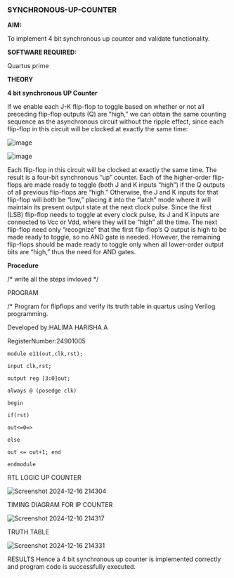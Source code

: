 ### SYNCHRONOUS-UP-COUNTER

**AIM:**

To implement 4 bit synchronous up counter and validate functionality.

**SOFTWARE REQUIRED:**

Quartus prime

**THEORY**

**4 bit synchronous UP Counter**

If we enable each J-K flip-flop to toggle based on whether or not all preceding flip-flop outputs (Q) are “high,” we can obtain the same counting sequence as the asynchronous circuit without the ripple effect, since each flip-flop in this circuit will be clocked at exactly the same time:

![image](https://github.com/naavaneetha/SYNCHRONOUS-UP-COUNTER/assets/154305477/d5db3fa0-e413-404c-b80e-b2f39d82e7e8)


![image](https://github.com/naavaneetha/SYNCHRONOUS-UP-COUNTER/assets/154305477/52cb61eb-d04b-442d-810c-31185a68410b)

Each flip-flop in this circuit will be clocked at exactly the same time.
The result is a four-bit synchronous “up” counter. Each of the higher-order flip-flops are made ready to toggle (both J and K inputs “high”) if the Q outputs of all previous flip-flops are “high.”
Otherwise, the J and K inputs for that flip-flop will both be “low,” placing it into the “latch” mode where it will maintain its present output state at the next clock pulse.
Since the first (LSB) flip-flop needs to toggle at every clock pulse, its J and K inputs are connected to Vcc or Vdd, where they will be “high” all the time.
The next flip-flop need only “recognize” that the first flip-flop’s Q output is high to be made ready to toggle, so no AND gate is needed.
However, the remaining flip-flops should be made ready to toggle only when all lower-order output bits are “high,” thus the need for AND gates.

**Procedure**

/* write all the steps invloved */

PROGRAM

/* Program for flipflops and verify its truth table in quartus using Verilog programming. 

Developed by:HALIMA HARISHA A

RegisterNumber:24901005
~~~
module e11(out,clk,rst);

input clk,rst;

output reg [3:0]out;

always @ (posedge clk)

begin

if(rst)

out<=0=>

else

out <= out+1; end

endmodule
~~~

RTL LOGIC UP COUNTER

![Screenshot 2024-12-16 214304](https://github.com/user-attachments/assets/833658a0-ab96-4ce2-b8cc-7a24041cc8bd)




TIMING DIAGRAM FOR IP COUNTER

![Screenshot 2024-12-16 214317](https://github.com/user-attachments/assets/6631f97e-e713-4d63-9cf1-93215545acc5)


TRUTH TABLE

![Screenshot 2024-12-16 214331](https://github.com/user-attachments/assets/5ed74425-baed-4d2e-b5ee-c903c093cd35)


RESULTS
       Hence a 4 bit synchronous up counter is implemented correctly and program code is successfully executed.

